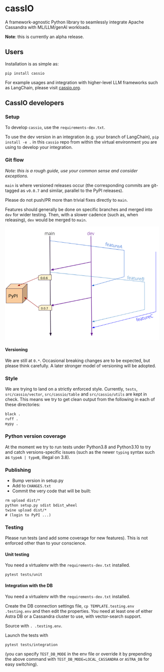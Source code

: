 # cassIO

A framework-agnostic Python library to seamlessly integrate Apache Cassandra with ML/LLM/genAI workloads.

**Note**: this is currently an alpha release.

## Users

Installation is as simple as:

```
pip install cassio
```

For example usages and integration with higher-level LLM frameworks
such as LangChain, please visit [cassio.org](https://cassio.org).

## CassIO developers

### Setup

To develop `cassio`, use the `requirements-dev.txt`.

To use the dev version in an integration (e.g. your branch of LangChain),
`pip install -e .` in this `cassio` repo from within the virtual environment
you are using to develop your integration.

### Git flow

_Note: this is a rough guide, use your common sense and consider exceptions._

`main` is where versioned releases occur (the corresponding commits are git-tagged
as `v0.0.7` and similar, parallel to the PyPI releases).

Please do not push/PR more than trivial fixes directly to `main`.

Features should generally be done on specific branches and merged into `dev`
for wider testing. Then, with a slower cadence (such as, when releasing),
`dev` would be merged to `main`.

![Git flow](images/git-flow.png)

#### Versioning

We are still at `0.*`. Occasional breaking changes are to be expected,
but please think carefully. A later stronger model of versioning will
be adopted.

### Style

We are trying to land on a strictly enforced style. Currently,
`tests`, `src/cassio/vector`, `src/cassio/table` and `src/cassio/utils`
are kept in check. This means we try to get clean output from the following
in each of these directories:

```
black .
ruff .
mypy .
```

### Python version coverage

At the moment we try to run tests under Python3.8 and Python3.10 to try and
catch versions-specific issues
(such as the newer `typing` syntax such as `typeA | typeB`, illegal on 3.8).

### Publishing

- Bump version in setup.py
- Add to `CHANGES.txt`
- Commit the very code that will be built:

```
rm upload dist/*
python setup.py sdist bdist_wheel
twine upload dist/*
# (login to PyPI ...)
```

### Testing

Please run tests (and add some coverage for new features). This is not
enforced other than to your conscience.

#### Unit testing

You need a virtualenv with the `requirements-dev.txt` installed.

```
pytest tests/unit
```

#### Integration with the DB

You need a virtualenv with the `requirements-dev.txt` installed.

Create the DB connection settings file, `cp TEMPLATE.testing.env .testing.env`
and then edit the properties. You need at least one of either Astra DB or a
Cassandra cluster to use, with vector-search support.

Source with `. .testing.env`.

Launch the tests with

```
pytest tests/integration
```

(you can specify `TEST_DB_MODE` in the env file or override it by prepending
the above command with `TEST_DB_MODE=LOCAL_CASSANDRA` or `ASTRA_DB` for
easy switching).
